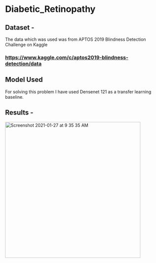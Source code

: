 # Diabetic_Retinopathy

## Dataset - 
The data which was used was from APTOS 2019 Blindness Detection Challenge on Kaggle
### https://www.kaggle.com/c/aptos2019-blindness-detection/data 

## Model Used
For solving this problem I have used Densenet 121 as a transfer learning baseline.

## Results - 
<img width="438" alt="Screenshot 2021-01-27 at 9 35 35 AM" src="https://user-images.githubusercontent.com/46114095/105941975-919f0700-6084-11eb-9f5a-5a27ef5b7009.png">
